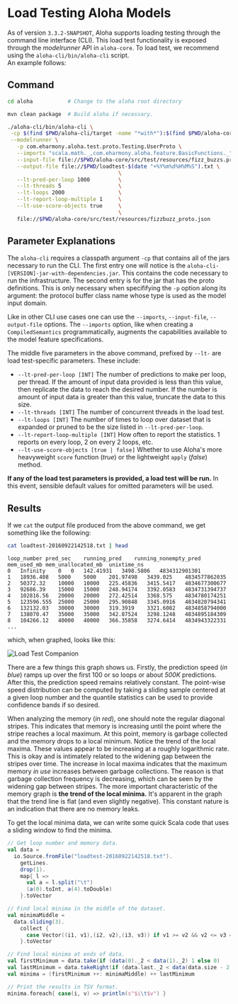 # Load Testing Aloha Models

As of version `3.3.2-SNAPSHOT`, Aloha supports loading testing through the command line 
interface (CLI).  This load test functionality is exposed through the *modelrunner* API 
in `aloha-core`.  To load test, we recommend using the `aloha-cli/bin/aloha-cli` script.  
An example follows:

## Command 

```bash
cd aloha           # Change to the aloha root directory

mvn clean package  # Build aloha if necessary.

./aloha-cli/bin/aloha-cli \
 -cp $(find $PWD/aloha-cli/target -name "*with*"):$(find $PWD/aloha-core/target -name "*-tests.jar") \
 --modelrunner \
   -p com.eharmony.aloha.test.proto.Testing.UserProto \
   --imports "scala.math._,com.eharmony.aloha.feature.BasicFunctions._" \
   --input-file file://$PWD/aloha-core/src/test/resources/fizz_buzzs.proto \
   --output-file file://$PWD/loadtest-$(date "+%Y%m%d%H%M%S").txt \
                                   \
   --lt-pred-per-loop 1000         \
   --lt-threads 5                  \
   --lt-loops 2000                 \
   --lt-report-loop-multiple 1     \
   --lt-use-score-objects true     \
                                   \
   file://$PWD/aloha-core/src/test/resources/fizzbuzz_proto.json
```

## Parameter Explanations

The `aloha-cli` requires a classpath argument `-cp` that contains all of the jars 
necessary to run the CLI.  The first entry one will notice is the 
`aloha-cli-[VERSION]-jar-with-dependencies.jar`.  This contains the code necessary to 
run the infrastructure.  The second entry is for the jar that has the proto definitions. 
This is only necessary when specififying the `-p` option along its argument: the protocol 
buffer class name whose type is used as the model input domain.

Like in other CLI use cases one can use the `--imports`, `--input-file`, `--output-file` 
options.  The `--imports` option, like when creating a `CompiledSemantics` 
programmatically, augments the capabilities available to the model feature specifications.

The middle five parameters in the above command, prefixed by `--lt-` are load 
test-specific parameters.  These include:

- `--lt-pred-per-loop [INT]` The number of predictions to make per loop, per thread. If
  the amount of input data provided is less than this value, then replicate the data to
  reach the desired number.  If the number is amount of input data is greater than this
  value, truncate the data to this size.
- `--lt-threads [INT]` The number of concurrent threads in the load test.
- `--lt-loops [INT]`  The number of times to loop over dataset that is expanded or 
  pruned to be the size listed in `--lt-pred-per-loop`.
- `--lt-report-loop-multiple [INT]` How often to report the statistics. 1 reports on 
  every loop, 2 on every 2 loops, etc.
- `--lt-use-score-objects [true | false]`  Whether to use Aloha's more heavyweight `score` 
  function (*true*) or the lightweight `apply` (*false*) method.  

**If any of the load test parameters is provided, a load test will be run.**  In this 
event, sensible default values for omitted parameters will be used.

## Results

If we `cat` the output file produced from the above command, we get something like the 
following:

```bash
cat loadtest-20160922142518.txt | head 
```

```
loop_number	pred_sec	running_pred	running_nonempty_pred	mem_used_mb	mem_unallocated_mb	unixtime_ns
0	Infinity	0	0	142.41931	3498.5806	4834312901301
1	18936.408	5000	5000	201.97498	3439.025	4834577862035
2	50372.32	10000	10000	225.45836	3415.5417	4834677300677
3	92686.39	15000	15000	248.94174	3392.0583	4834731394737
4	102816.56	20000	20000	272.42514	3368.575	4834780174251
5	123596.555	25000	25000	295.90848	3345.0916	4834820794341
6	132132.03	30000	30000	319.3919	3321.6082	4834858794000
7	138070.47	35000	35000	342.87524	3298.1248	4834895184309
8	104266.12	40000	40000	366.35858	3274.6414	4834943322331
...
```

which, when graphed, looks like this:

![Load Test Companion](https://raw.githubusercontent.com/eHarmony/aloha/114-cli-load-test-doc/src/site/resources/images/load-test-example-output.png "Load Test Companion")


There are a few things this graph shows us.  Firstly, the prediction speed (*in blue*)
ramps up over the first 100 or so loops or about *500K* predictions.  After this, the 
prediction speed remains relatively constant.  The point-wise speed distribution can be 
computed by taking a sliding sample centered at a given loop number and the quantile
statistics can be used to provide confidence bands if so desired.

When analyzing the memory (*in red*), one should note the regular diagonal stripes.  This
indicates that memory is increasing until the point where the stripe reaches a local 
maximum.  At this point, memory is garbage collected and the memory drops to a local 
minimum.  Notice the trend of the local maxima.  These values appear to be increasing at
a roughly logarithmic rate.  This is okay and is intimately related to the widening gap
between the stripes over time.  The increase in local maxima indicates that the maximum 
memory *in use* increases between garbage collections.  The reason is that garbage 
collection frequency is decreasing, which can be seen by the widening gap between stripes. 
The more important characteristic of the memory graph is **the trend of the local minima.** 
It's apparent in the graph that the trend line is flat (and even slightly negative).  This
constant nature is an indication that there are no memory leaks.

To get the local minima data, we can write some quick Scala code that uses a sliding 
window to find the minima.


```scala
// Get loop number and memory data.
val data = 
  io.Source.fromFile("loadtest-20160922142518.txt").
    getLines.
    drop(1).
    map{ l => 
      val a = l.split("\t")
      (a(0).toInt, a(4).toDouble)
    }.toVector

// Find local minima in the middle of the dataset.
val minimaMiddle = 
  data.sliding(3).
    collect { 
      case Vector((i1, v1),(i2, v2),(i3, v3)) if v1 >= v2 && v2 <= v3 => (i2.toInt, v2) 
    }.toVector

// Find local minima at ends of data.    
val firstMinimum = data.take(if (data(0)._2 < data(1)._2) 1 else 0)
val lastMinimum = data.takeRight(if (data.last._2 < data(data.size - 2)._2) 1 else 0)
val minima = (firstMinimum ++: minimaMiddle) ++ lastMinimum

// Print the results in TSV format.
minima.foreach{ case(i, v) => println(s"$i\t$v") }
```

